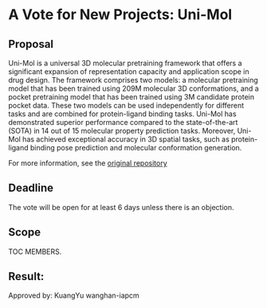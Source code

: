 # A Vote for New Projects:  Uni-Mol

## Proposal

Uni-Mol is a universal 3D molecular pretraining framework that offers a significant expansion of representation capacity and application scope in drug design. The framework comprises two models: a molecular pretraining model that has been trained using 209M molecular 3D conformations, and a pocket pretraining model that has been trained using 3M candidate protein pocket data. These two models can be used independently for different tasks and are combined for protein-ligand binding tasks. Uni-Mol has demonstrated superior performance compared to the state-of-the-art (SOTA) in 14 out of 15 molecular property prediction tasks. Moreover, Uni-Mol has achieved exceptional accuracy in 3D spatial tasks, such as protein-ligand binding pose prediction and molecular conformation generation.

For more information, see the [original repository](https://github.com/dptech-corp/Uni-Mol)

## Deadline

The vote will be open for at least 6 days unless there is an objection.

## Scope

TOC MEMBERS.

## Result:

Approved by:
KuangYu
wanghan-iapcm
